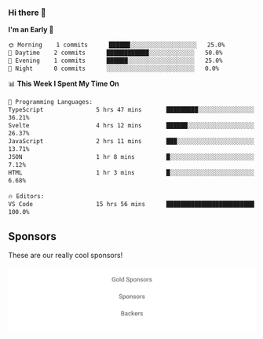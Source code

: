 ### Hi there 👋

<!--
**alexanderniebuhr/alexanderniebuhr** is a ✨ _special_ ✨ repository because its `README.md` (this file) appears on your GitHub profile.

Here are some ideas to get you started:

- 🔭 I’m currently working on ...
- 🌱 I’m currently learning ...
- 👯 I’m looking to collaborate on ...
- 🤔 I’m looking for help with ...
- 💬 Ask me about ...
- 📫 How to reach me: ...
- 😄 Pronouns: ...
- ⚡ Fun fact: ...
-->

<!--START_SECTION:waka-->
**I'm an Early 🐤** 

```text
🌞 Morning    1 commits      ██████░░░░░░░░░░░░░░░░░░░   25.0% 
🌆 Daytime    2 commits      ████████████░░░░░░░░░░░░░   50.0% 
🌃 Evening    1 commits      ██████░░░░░░░░░░░░░░░░░░░   25.0% 
🌙 Night      0 commits      ░░░░░░░░░░░░░░░░░░░░░░░░░   0.0%

```


📊 **This Week I Spent My Time On** 

```text
💬 Programming Languages: 
TypeScript               5 hrs 47 mins       █████████░░░░░░░░░░░░░░░░   36.21% 
Svelte                   4 hrs 12 mins       ██████░░░░░░░░░░░░░░░░░░░   26.37% 
JavaScript               2 hrs 11 mins       ███░░░░░░░░░░░░░░░░░░░░░░   13.71% 
JSON                     1 hr 8 mins         █░░░░░░░░░░░░░░░░░░░░░░░░   7.12% 
HTML                     1 hr 3 mins         █░░░░░░░░░░░░░░░░░░░░░░░░   6.68%

🔥 Editors: 
VS Code                  15 hrs 56 mins      █████████████████████████   100.0%

```


<!--END_SECTION:waka-->

## Sponsors

These are our really cool sponsors!

<!-- sponsors -->

<!-- sponsors -->

<p align="center">
  <a href="https://github.com/sponsors/alexanderniebuhr">
    <img src='./sponsors.svg'/>
  </a>
</p>
